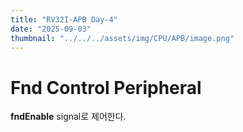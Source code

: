 ```yaml
---
title: "RV32I-APB Day-4"
date: "2025-09-03"
thumbnail: "../../../assets/img/CPU/APB/image.png"
---
```


# Fnd Control Peripheral
**fndEnable** signal로 제어한다.